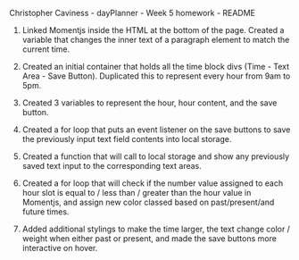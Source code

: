 Christopher Caviness - dayPlanner - Week 5 homework - README

1. Linked Momentjs inside the HTML at the bottom of the page. Created a variable that changes the inner text of a paragraph element to match the current time.

2. Created an initial container that holds all the time block divs (Time - Text Area - Save Button). Duplicated this to represent every hour from 9am to 5pm.

3. Created 3 variables to represent the hour, hour content, and the save button. 

4. Created a for loop that puts an event listener on the save buttons to save the previously input text field contents into local storage.

5. Created a function that will call to local storage and show any previously saved text input to the corresponding text areas. 

6. Created a for loop that will check if the number value assigned to each hour slot is equal to / less than / greater than the hour value in Momentjs, and assign new color classed based on past/present/and future times.

7. Added additional stylings to make the time larger, the text change color / weight when either past or present, and made the save buttons more interactive on hover. 